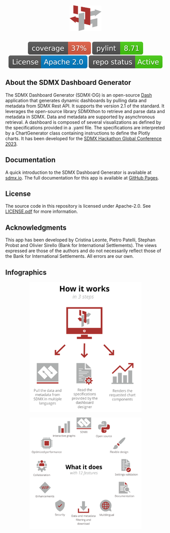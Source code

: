 <a name="readme-top"></a>
<br />
<div align="center">
<img src="images/favicon.png" alt="Logo" width="100" height="80">
</div>
<br/>
<p align="center">
  <img src="images/coverage.svg" alt="Coverage"> <img src="images/pylint.svg" alt="Coverage"> <img src="images/apache20.svg" alt="Apache 2.0"> <img src="images/active.svg" alt="Active repo">
</p>

## About the SDMX Dashboard Generator

The SDMX Dashboard Generator (SDMX-DG) is an open-source [Dash](https://dash.plotly.com) application that generates dynamic dashboards by pulling data and metadata from SDMX Rest API. It supports the version 2.1 of the standard. It leverages the open-source library SDMXthon to retrieve and parse data and metadata in SDMX. Data and metadata are supported by asynchronous retrieval. A dashboard is composed of several visualizations as defined by the specifications provided in a .yaml file. The specifications are interpreted by a ChartGenerator class containing instructions to define the Plotly charts. It has been developed for the [SDMX Hackathon Global Conference 2023](https://www.sdmx2023.org/hackathon).

## Documentation

A quick introduction to the SDMX Dashboard Generator is available at [sdmx.io](https://www.sdmx.io/tools/sdmx-dg/). The full documentation for this app is available at [GitHub Pages](https://bis-med-it.github.io/SDMX-dashboard-generator/).
## License

The source code in this repository is licensed under Apache-2.0. See [LICENSE.pdf](LICENCE.pdf) for more information.

## Acknowledgments

This app has been developed by Cristina Leonte, Pietro Patelli, Stephan Probst and Olivier Sirello (Bank for International Settlements). The views expressed are those of the authors and do not necessarily reflect those of the Bank for International Settlements. All errors are our own.

## Infographics

<p align="center">
  <img src="images/sdmx-dg-pic1.png" alt="How it works" width="350">
</p>

<p align="center">
  <img src="images/sdmx-dg-pic2.png" alt="What is does" width="350">
</p>